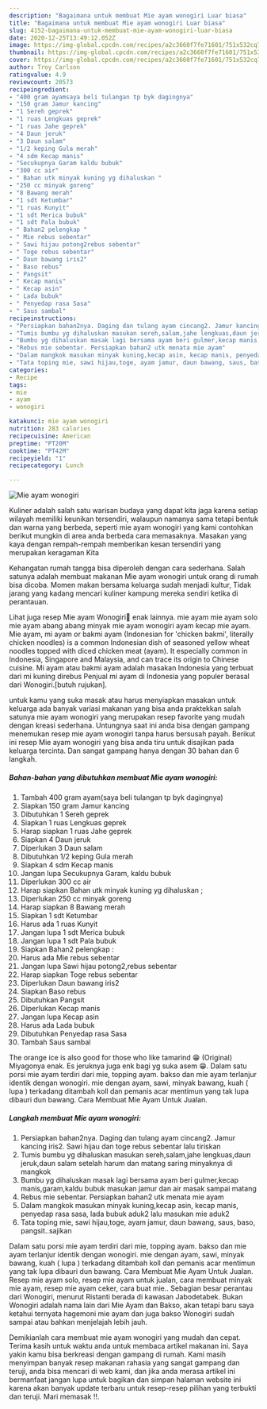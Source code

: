 ```yaml
---
description: "Bagaimana untuk membuat Mie ayam wonogiri Luar biasa"
title: "Bagaimana untuk membuat Mie ayam wonogiri Luar biasa"
slug: 4152-bagaimana-untuk-membuat-mie-ayam-wonogiri-luar-biasa
date: 2020-12-25T13:49:12.052Z
image: https://img-global.cpcdn.com/recipes/a2c3660f7fe71601/751x532cq70/mie-ayam-wonogiri-foto-resep-utama.jpg
thumbnail: https://img-global.cpcdn.com/recipes/a2c3660f7fe71601/751x532cq70/mie-ayam-wonogiri-foto-resep-utama.jpg
cover: https://img-global.cpcdn.com/recipes/a2c3660f7fe71601/751x532cq70/mie-ayam-wonogiri-foto-resep-utama.jpg
author: Troy Carlson
ratingvalue: 4.9
reviewcount: 20573
recipeingredient:
- "400 gram ayamsaya beli tulangan tp byk dagingnya"
- "150 gram Jamur kancing"
- "1 Sereh geprek"
- "1 ruas Lengkuas geprek"
- "1 ruas Jahe geprek"
- "4 Daun jeruk"
- "3 Daun salam"
- "1/2 keping Gula merah"
- "4 sdm Kecap manis"
- "Secukupnya Garam kaldu bubuk"
- "300 cc air"
- " Bahan utk minyak kuning yg dihaluskan "
- "250 cc minyak goreng"
- "8 Bawang merah"
- "1 sdt Ketumbar"
- "1 ruas Kunyit"
- "1 sdt Merica bubuk"
- "1 sdt Pala bubuk"
- " Bahan2 pelengkap "
- " Mie rebus sebentar"
- " Sawi hijau potong2rebus sebentar"
- " Toge rebus sebentar"
- " Daun bawang iris2"
- " Baso rebus"
- " Pangsit"
- " Kecap manis"
- " Kecap asin"
- " Lada bubuk"
- " Penyedap rasa Sasa"
- " Saus sambal"
recipeinstructions:
- "Persiapkan bahan2nya. Daging dan tulang ayam cincang2. Jamur kancing iris2. Sawi hijau dan toge rebus sebentar lalu tiriskan"
- "Tumis bumbu yg dihaluskan masukan sereh,salam,jahe lengkuas,daun jeruk,daun salam setelah harum dan matang saring minyaknya di mangkok"
- "Bumbu yg dihaluskan masak lagi bersama ayam beri gulmer,kecap manis,garam,kaldu bubuk masukan jamur dan air masak sampai matang"
- "Rebus mie sebentar. Persiapkan bahan2 utk menata mie ayam"
- "Dalam mangkok masukan minyak kuning,kecap asin, kecap manis, penyedap rasa sasa, lada bubuk aduk2 lalu masukan mie aduk2"
- "Tata toping mie, sawi hijau,toge, ayam jamur, daun bawang, saus, baso, pangsit..sajikan"
categories:
- Recipe
tags:
- mie
- ayam
- wonogiri

katakunci: mie ayam wonogiri 
nutrition: 283 calories
recipecuisine: American
preptime: "PT20M"
cooktime: "PT42M"
recipeyield: "1"
recipecategory: Lunch

---
```



![Mie ayam wonogiri](https://img-global.cpcdn.com/recipes/a2c3660f7fe71601/751x532cq70/mie-ayam-wonogiri-foto-resep-utama.jpg)

Kuliner adalah salah satu warisan budaya yang dapat kita jaga karena setiap wilayah memiliki keunikan tersendiri, walaupun namanya sama tetapi bentuk dan warna yang berbeda, seperti mie ayam wonogiri yang kami contohkan berikut mungkin di area anda berbeda cara memasaknya. Masakan yang kaya dengan rempah-rempah memberikan kesan tersendiri yang merupakan keragaman Kita

Kehangatan rumah tangga bisa diperoleh dengan cara sederhana. Salah satunya adalah membuat makanan Mie ayam wonogiri untuk orang di rumah bisa dicoba. Momen makan bersama keluarga sudah menjadi kultur, Tidak jarang yang kadang mencari kuliner kampung mereka sendiri ketika di perantauan.

Lihat juga resep Mie ayam Wonogiri🍜 enak lainnya. mie ayam mie ayam solo mie ayam abang abang minyak mie ayam wonogiri ayam kecap mie ayam. Mie ayam, mi ayam or bakmi ayam (Indonesian for &#39;chicken bakmi&#39;, literally chicken noodles) is a common Indonesian dish of seasoned yellow wheat noodles topped with diced chicken meat (ayam). It especially common in Indonesia, Singapore and Malaysia, and can trace its origin to Chinese cuisine. Mi ayam atau bakmi ayam adalah masakan Indonesia yang terbuat dari mi kuning direbus Penjual mi ayam di Indonesia yang populer berasal dari Wonogiri.[butuh rujukan].

untuk kamu yang suka masak atau harus menyiapkan masakan untuk keluarga ada banyak variasi makanan yang bisa anda praktekkan salah satunya mie ayam wonogiri yang merupakan resep favorite yang mudah dengan kreasi sederhana. Untungnya saat ini anda bisa dengan gampang menemukan resep mie ayam wonogiri tanpa harus bersusah payah.
Berikut ini resep Mie ayam wonogiri yang bisa anda tiru untuk disajikan pada keluarga tercinta. Dan sangat gampang hanya dengan 30 bahan dan 6 langkah.


<!--inarticleads1-->

##### Bahan-bahan yang dibutuhkan membuat Mie ayam wonogiri:

1. Tambah 400 gram ayam(saya beli tulangan tp byk dagingnya)
1. Siapkan 150 gram Jamur kancing
1. Dibutuhkan 1 Sereh geprek
1. Siapkan 1 ruas Lengkuas geprek
1. Harap siapkan 1 ruas Jahe geprek
1. Siapkan 4 Daun jeruk
1. Diperlukan 3 Daun salam
1. Dibutuhkan 1/2 keping Gula merah
1. Siapkan 4 sdm Kecap manis
1. Jangan lupa Secukupnya Garam, kaldu bubuk
1. Diperlukan 300 cc air
1. Harap siapkan  Bahan utk minyak kuning yg dihaluskan ;
1. Diperlukan 250 cc minyak goreng
1. Harap siapkan 8 Bawang merah
1. Siapkan 1 sdt Ketumbar
1. Harus ada 1 ruas Kunyit
1. Jangan lupa 1 sdt Merica bubuk
1. Jangan lupa 1 sdt Pala bubuk
1. Siapkan  Bahan2 pelengkap :
1. Harus ada  Mie rebus sebentar
1. Jangan lupa  Sawi hijau potong2,rebus sebentar
1. Harap siapkan  Toge rebus sebentar
1. Diperlukan  Daun bawang iris2
1. Siapkan  Baso rebus
1. Dibutuhkan  Pangsit
1. Diperlukan  Kecap manis
1. Jangan lupa  Kecap asin
1. Harus ada  Lada bubuk
1. Dibutuhkan  Penyedap rasa Sasa
1. Tambah  Saus sambal


The orange ice is also good for those who like tamarind 😁 (Original) Miyagonya enak. Es jeruknya juga enk bagi yg suka asem 😁. Dalam satu porsi mie ayam terdiri dari mie, topping ayam. bakso dan mie ayam terlanjur identik dengan wonogiri. mie dengan ayam, sawi, minyak bawang, kuah ( lupa ) terkadang ditambah koll dan pemanis acar mentimun yang tak lupa dibauri dun bawang. Cara Membuat Mie Ayam Untuk Jualan. 

<!--inarticleads2-->

##### Langkah membuat  Mie ayam wonogiri:

1. Persiapkan bahan2nya. Daging dan tulang ayam cincang2. Jamur kancing iris2. Sawi hijau dan toge rebus sebentar lalu tiriskan
1. Tumis bumbu yg dihaluskan masukan sereh,salam,jahe lengkuas,daun jeruk,daun salam setelah harum dan matang saring minyaknya di mangkok
1. Bumbu yg dihaluskan masak lagi bersama ayam beri gulmer,kecap manis,garam,kaldu bubuk masukan jamur dan air masak sampai matang
1. Rebus mie sebentar. Persiapkan bahan2 utk menata mie ayam
1. Dalam mangkok masukan minyak kuning,kecap asin, kecap manis, penyedap rasa sasa, lada bubuk aduk2 lalu masukan mie aduk2
1. Tata toping mie, sawi hijau,toge, ayam jamur, daun bawang, saus, baso, pangsit..sajikan


Dalam satu porsi mie ayam terdiri dari mie, topping ayam. bakso dan mie ayam terlanjur identik dengan wonogiri. mie dengan ayam, sawi, minyak bawang, kuah ( lupa ) terkadang ditambah koll dan pemanis acar mentimun yang tak lupa dibauri dun bawang. Cara Membuat Mie Ayam Untuk Jualan. Resep mie ayam solo, resep mie ayam untuk jualan, cara membuat minyak mie ayam, resep mie ayam ceker, cara buat mie.. Sebagian besar perantau dari Wonogiri, menurut Ristanti berada di kawasan Jabodetabek. Bukan Wonogiri adalah nama lain dari Mie Ayam dan Bakso, akan tetapi baru saya ketahui ternyata hagemoni mie ayam dan juga bakso Wonogiri sudah sampai atau bahkan menjelajah lebih jauh. 

Demikianlah cara membuat mie ayam wonogiri yang mudah dan cepat. Terima kasih untuk waktu anda untuk membaca artikel makanan ini. Saya yakin kamu bisa berkreasi dengan gampang di rumah. Kami masih menyimpan banyak resep makanan rahasia yang sangat gampang dan teruji, anda bisa mencari di web kami, dan jika anda merasa artikel ini bermanfaat jangan lupa untuk bagikan dan simpan halaman website ini karena akan banyak update terbaru untuk resep-resep pilihan yang terbukti dan teruji. Mari memasak !!. 
